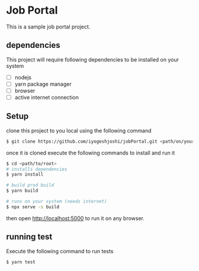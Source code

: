 # Job Portal

This is a sample job portal project.

## dependencies
This project will require following dependencies to be installed on your system

- [ ] nodejs
- [ ] yarn package manager
- [ ] browser
- [ ] active internet connection

## Setup

clone this project to you local using the following command

```bash
$ git clone https://github.com/iyogeshjoshi/jobPortal.git <path/on/your/machine>
```

once it is cloned execute the following commands to install and run it

```bash
$ cd <path/to/root>
# installs dependencies
$ yarn install

# build prod build
$ yarn build

# runs on your system (needs internet)
$ npx serve -s build
```

then open [http://localhost:5000](http://localhost:5000) to run it on any browser.

## running test
Execute the following command to run tests
```bash
$ yarn test
```